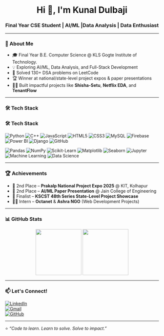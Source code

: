 <h1 align="center">Hi 👋, I'm Kunal Dulbaji</h1>
<h3 align="center">Final Year CSE Student | AI/ML |Data Analysis | Data Enthusiast</h3>

---

### 🚀 About Me
- 🎓 Final Year B.E. Computer Science @ KLS Gogte Institute of Technology.
- 💡 Exploring AI/ML, Data Analysis, and Full-Stack Development
- 🧠 Solved 130+ DSA problems on LeetCode
- 🏆 Winner at national/state-level project expos & paper presentations
- 👨‍💻 Built impactful projects like **Shisha-Setu**, **Netflix EDA**, and **TenantFlow**

---

### 🛠️ Tech Stack
### 🛠 Tech Stack

![Python](https://img.shields.io/badge/Python-3670A0?style=for-the-badge&logo=python&logoColor=ffdd54)
![C++](https://img.shields.io/badge/C++-00599C?style=for-the-badge&logo=c%2B%2B&logoColor=white)
![JavaScript](https://img.shields.io/badge/JavaScript-F7DF1E?style=for-the-badge&logo=javascript&logoColor=black)
![HTML5](https://img.shields.io/badge/HTML5-E34F26?style=for-the-badge&logo=html5&logoColor=white)
![CSS3](https://img.shields.io/badge/CSS3-1572B6?style=for-the-badge&logo=css3&logoColor=white)
![MySQL](https://img.shields.io/badge/MySQL-00000F?style=for-the-badge&logo=mysql&logoColor=white)
![Firebase](https://img.shields.io/badge/Firebase-ffca28?style=for-the-badge&logo=firebase&logoColor=black)
![Power BI](https://img.shields.io/badge/PowerBI-F2C811?style=for-the-badge&logo=powerbi&logoColor=black)
![Django](https://img.shields.io/badge/Django-092E20?style=for-the-badge&logo=django&logoColor=white)
![GitHub](https://img.shields.io/badge/GitHub-181717?style=for-the-badge&logo=github&logoColor=white)

![Pandas](https://img.shields.io/badge/Pandas-150458?style=for-the-badge&logo=pandas&logoColor=white)
![NumPy](https://img.shields.io/badge/Numpy-013243?style=for-the-badge&logo=numpy&logoColor=white)
![Scikit-Learn](https://img.shields.io/badge/Scikit--Learn-F7931E?style=for-the-badge&logo=scikit-learn&logoColor=white)
![Matplotlib](https://img.shields.io/badge/Matplotlib-20639B?style=for-the-badge&logo=matplotlib&logoColor=white)
![Seaborn](https://img.shields.io/badge/Seaborn-1E90FF?style=for-the-badge&logo=seaborn&logoColor=white)
![Jupyter](https://img.shields.io/badge/Jupyter-F37626?style=for-the-badge&logo=jupyter&logoColor=white)
![Machine Learning](https://img.shields.io/badge/Machine%20Learning-brightgreen?style=for-the-badge)
![Data Science](https://img.shields.io/badge/Data%20Science-purple?style=for-the-badge)


---

### 🏆 Achievements
- 🥇 2nd Place – **Prakalp National Project Expo 2025** @ KIT, Kolhapur
- 🥈 2nd Place – **AI/ML Paper Presentation** @ Jain College of Engineering
- 🧪 Finalist – **KSCST 48th Series State-Level Project Showcase**
- 👨‍💼 Intern – **Octanet** & **Ashra NGO** (Web Development Projects)

---

### 📊 GitHub Stats
<p align="center">
  <img src="https://github-readme-stats.vercel.app/api?username=daemon966&show_icons=true&theme=github_dark" height="150" />
  <img src="https://github-readme-stats.vercel.app/api/top-langs/?username=daemon966&layout=compact&theme=github_dark" height="150" />
</p>

---

### 📫 Let's Connect!
[![LinkedIn](https://img.shields.io/badge/LinkedIn-blue?style=for-the-badge&logo=linkedin)](https://linkedin.com/in/kunal-dulbaji)  
[![Gmail](https://img.shields.io/badge/Gmail-red?style=for-the-badge&logo=gmail&logoColor=white)](mailto:dulbajikunal2000@gmail.com)  
[![GitHub](https://img.shields.io/badge/GitHub-100000?style=for-the-badge&logo=github)](https://github.com/daemon966)

---

⭐ *“Code to learn. Learn to solve. Solve to impact.”*
